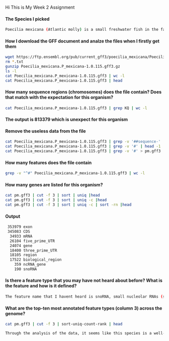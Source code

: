 Hi This is My Week 2 Assignment

#### The Species I picked 
```bash
Poecilia mexicana (Atlantic molly) is a small freshwater fish in the family Poeciliidae, native to Central America. It’s closely related to the guppy and is often studied in evolutionary biology and environmental adaptation.
```

#### How I download the GFF document and analze the files when I firstly get them
```bash
wget https://ftp.ensembl.org/pub/current_gff3/poecilia_mexicana/Poecilia_mexicana.P_mexicana-1.0.115.gff3.gz
rm *.txt
gunzip Poecilia_mexicana.P_mexicana-1.0.115.gff3.gz
ls -l
cat Poecilia_mexicana.P_mexicana-1.0.115.gff3 | wc -l
cat Poecilia_mexicana.P_mexicana-1.0.115.gff3 | head
```

#### How many sequence regions (chromosomes) does the file contain? Does that match with the expectation for this organism?
```bash
cat Poecilia_mexicana.P_mexicana-1.0.115.gff3 | grep KQ | wc -l
```
#### The output is 813379 which is unexpect for this organism

#### Remove the useless data from the file 
```bash 
cat Poecilia_mexicana.P_mexicana-1.0.115.gff3 | grep -v '##sequence-' | head
cat Poecilia_mexicana.P_mexicana-1.0.115.gff3 | grep -v '#' | head -1
cat Poecilia_mexicana.P_mexicana-1.0.115.gff3 | grep -v '#' > pm.gff3
```

#### How many features does the file contain
```bash
grep -v "^#" Poecilia_mexicana.P_mexicana-1.0.115.gff3 | wc -l
```

#### How many genes are listed for this organism?
```bash
cat pm.gff3 | cut -f 3 | sort | uniq |head
cat pm.gff3 | cut -f 3 | sort | uniq -c |head
cat pm.gff3 | cut -f 3 | sort | uniq -c | sort -rn |head
```

#### Output
```bash
 353979 exon
 345083 CDS
  34933 mRNA
  26104 five_prime_UTR
  24074 gene
  18400 three_prime_UTR
  18105 region
  17522 biological_region
    359 ncRNA_gene
    190 snoRNA
```

#### Is there a feature type that you may have not heard about before? What is the feature and how is it defined?
```bash
The feature name that I havent heard is snoRNA, small nucleolar RNAs (snoRNAs) are a class of small RNA molecules that primarily guide chemical modifications of other RNAs, mainly ribosomal RNAs, transfer RNAs and small nuclear RNAs.
```
#### What are the top-ten most annotated feature types (column 3) across the genome?
```bash
cat pm.gff3 | cut -f 3 | sort-uniq-count-rank | head
```

```bash
Through the analysis of the data, it seems like this species is a well-annotated organism, but the number of chromosomes indeed surprised me.
```
